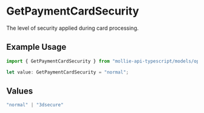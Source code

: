 # GetPaymentCardSecurity

The level of security applied during card processing.

## Example Usage

```typescript
import { GetPaymentCardSecurity } from "mollie-api-typescript/models/operations";

let value: GetPaymentCardSecurity = "normal";
```

## Values

```typescript
"normal" | "3dsecure"
```